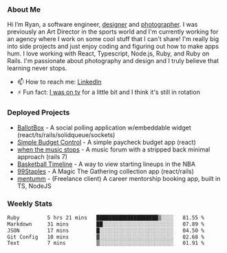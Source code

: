 ### About Me
Hi I’m Ryan, a software engineer, [designer](https://www.denvermullets.com/video) and [photographer](https://www.denvermullets.com/). I was previously an Art Director in the sports world and I'm currently working for an agency where I work on some cool stuff that I can't share! I'm really big into side projects and just enjoy coding and figuring out how to make apps hum. I love working with React, Typescript, Node.js, Ruby, and Ruby on Rails. I'm passionate about photography and design and I truly believe that learning never stops.

- 📫 How to reach me: [LinkedIn](https://www.linkedin.com/in/ryanvaznis)
- ⚡ Fun fact: [I was on tv](https://vimeo.com/381425882) for a little bit and I think it's still in rotation

### Deployed Projects
- [BallotBox](https://voteballotbox.com/) - A social polling application w/embeddable widget (react/ts/rails/solidqueue/sockets)
- [Simple Budget Control](https://simplebudgetcontrol.com/) - A simple paycheck budget app (react)
- [when the music stops](https://whenthemusicstops.net) - A music forum with a stripped back minimal approach (rails 7)
- [Basketball Timeline](https://basketball-timeline.com/?team=PHO&year=2023) - A way to view starting lineups in the NBA
- [99Staples](https://www.99staples.com/collections/denvermullets/9) - A Magic The Gathering collection app (react/rails)
- [mentumm](https://portal.mentumm.com/) - (Freelance client) A career mentorship booking app, built in TS, NodeJS

### Weekly Stats
<!--START_SECTION:waka-->

```txt
Ruby         5 hrs 21 mins   ████████████████████▒░░░░   81.55 %
Markdown     31 mins         ██░░░░░░░░░░░░░░░░░░░░░░░   07.89 %
JSON         17 mins         █░░░░░░░░░░░░░░░░░░░░░░░░   04.50 %
Git Config   10 mins         ▓░░░░░░░░░░░░░░░░░░░░░░░░   02.68 %
Text         7 mins          ▒░░░░░░░░░░░░░░░░░░░░░░░░   01.91 %
```

<!--END_SECTION:waka-->
